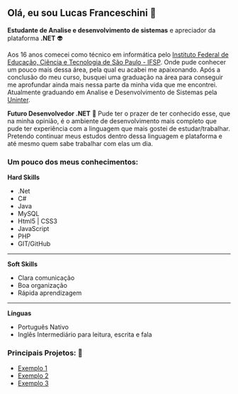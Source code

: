 ## Olá, eu sou Lucas Franceschini 👋
**Estudante de Analise e desenvolvimento de sistemas** e apreciador da plataforma **.NET** 👽

Aos 16 anos comecei como técnico em informática pelo [Instituto Federal de Educação, Ciência e Tecnologia de São Paulo - IFSP](https://portal.cmp.ifsp.edu.br/). Onde pude conhecer um pouco mais dessa área, pela qual eu acabei me apaixonando. Após a conclusão do meu curso, busquei uma graduação na área para conseguir me aprofundar ainda mais nessa parte da minha vida que me encontrei. Atualmente graduando em Analise e Desenvolvimento de Sistemas pela [Uninter](https://www.uninter.com/). 

**Futuro Desenvolvedor .NET** 🚀
Pude ter o prazer de ter conhecido esse, que na minha opinião, é o ambiente de desenvolvimento mais completo que pude ter experiência com a linguagem que mais gostei de estudar/trabalhar. Pretendo continuar meus estudos dentro dessa linguagem e plataforma e até mesmo quem sabe trabalhar com elas um dia. 

### Um pouco dos meus conhecimentos: 

**Hard Skills**
* .Net 
* C#
* Java
* MySQL
* Html5 | CSS3
* JavaScript
* PHP
* GIT/GitHub
---
**Soft Skills** 
* Clara comunicação
* Boa organização
* Rápida aprendizagem
---
**Línguas**
* Português Nativo
* Inglês Intermediário para leitura, escrita e fala

### Principais Projetos: 🤖
 - [Exemplo 1]()
-  [Exemplo 2]()
-   [Exemplo 3]()

